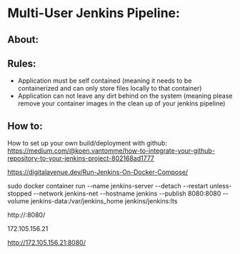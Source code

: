 # Multi-User Jenkins Pipeline: 


## About: 
## Rules: 
- Application must be self contained (meaning it needs to be containerized and can only store files locally to that container) 
- Application can not leave any dirt behind on the system (meaning please remove your container images in the clean up of your jenkins pipeline) 

## How to: 
How to set up your own build/deployment with github:
https://medium.com/@koen.vantomme/how-to-integrate-your-github-repository-to-your-jenkins-project-802168ad1777

https://digitalavenue.dev/Run-Jenkins-On-Docker-Compose/

sudo docker container run --name jenkins-server --detach --restart unless-stopped --network jenkins-net --hostname jenkins --publish 8080:8080 --volume jenkins-data:/var/jenkins_home jenkins/jenkins:lts


http://<DOCKER-HOST-IP>:8080/
  
  172.105.156.21

http://172.105.156.21:8080/
